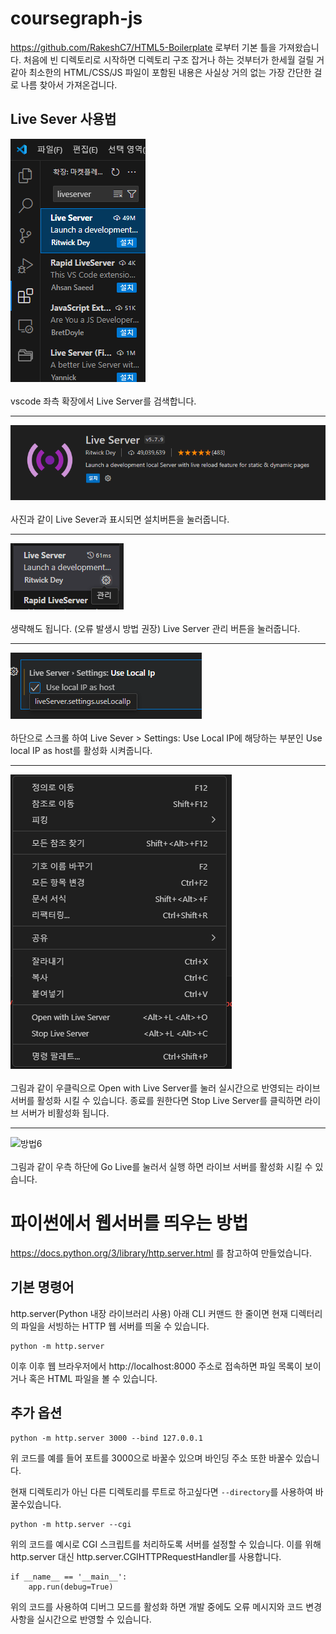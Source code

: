 # coursegraph-js

https://github.com/RakeshC7/HTML5-Boilerplate 로부터 기본 틀을 가져왔습니다.
처음에 빈 디렉토리로 시작하면 디렉토리 구조 잡거나 하는 것부터가 한세월 걸릴 거 같아 최소한의 HTML/CSS/JS 파일이 포함된 내용은 사실상 거의 없는 가장 간단한 걸로 나름 찾아서 가져온겁니다.

## Live Sever 사용법

![방법1](https://github.com/SiRyung/forgitimage/blob/main/coursegraph_js/1.PNG)<br><br>
vscode 좌측 확장에서 Live Server를 검색합니다.

---
![방법2](https://github.com/SiRyung/forgitimage/blob/main/coursegraph_js/2.PNG)<br><br>
사진과 같이 Live Sever과 표시되면 설치버튼을 눌러줍니다.

---
![방법3](https://github.com/SiRyung/forgitimage/blob/main/coursegraph_js/3.PNG)<br><br>
생략해도 됩니다. (오류 발생시 방법 권장)
Live Server 관리 버튼을 눌러줍니다.

---
![방법4](https://github.com/SiRyung/forgitimage/blob/main/coursegraph_js/4.PNG)<br><br>
하단으로 스크롤 하여 Live Sever > Settings: Use Local IP에 해당하는 부분인
Use local IP as host를 활성화 시켜줍니다.

---
![방법5](https://github.com/SiRyung/forgitimage/blob/main/coursegraph_js/5.PNG)<br><br>
그림과 같이 우클릭으로 Open with Live Server를 눌러 실시간으로 반영되는 라이브 서버를 활성화 시킬 수 있습니다.
종료를 원한다면 Stop Live Server를 클릭하면 라이브 서버가 비활성화 됩니다.

---
![방법6](https://github.com/oss2024hnu/coursegraph-js/assets/162093749/1e7ed3ba-593b-48a9-8a5f-c00ef964902b)<br><br> 
그림과 같이 우측 하단에 Go Live를 눌러서 실행 하면 라이브 서버를 활성화 시킬 수 있습니다.


# 파이썬에서 웹서버를 띄우는 방법
https://docs.python.org/3/library/http.server.html 를 참고하여 만들었습니다.

## 기본 명령어
http.server(Python 내장 라이브러리 사용)
아래 CLI 커맨드 한 줄이면 현재 디렉터리의 파일을 서빙하는 HTTP 웹 서버를 띄울 수 있습니다.
```
python -m http.server
```
이후 이후 웹 브라우저에서 http://localhost:8000 주소로 접속하면 파일 목록이 보이거나 혹은 HTML 파일을 볼 수 있습니다.

## 추가 옵션
```
python -m http.server 3000 --bind 127.0.0.1
```
위 코드를 예를 들어 포트를 3000으로 바꿀수 있으며 바인딩 주소 또한 바꿀수 있습니다.

현재 디렉토리가 아닌 다른 디렉토리를 루트로 하고싶다면 `--directory`를 사용하여 바꿀수있습니다.
```
python -m http.server --cgi
```
위의 코드를 예시로 CGI 스크립트를 처리하도록 서버를 설정할 수 있습니다.
이를 위해 http.server 대신 http.server.CGIHTTPRequestHandler를 사용합니다.
```
if __name__ == '__main__':
    app.run(debug=True)
```
위의 코드를 사용하여 디버그 모드를 활성화 하면 개발 중에도 오류 메시지와 코드 변경 사항을 실시간으로 반영할 수 있습니다.
```
